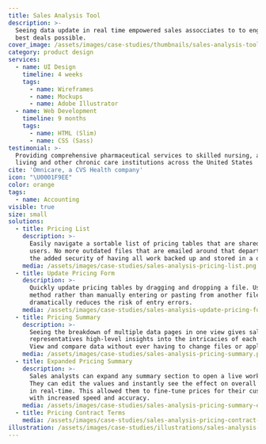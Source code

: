 ```yaml
---
title: Sales Analysis Tool
description: >-
  Seeing data update in real time empowered sales assocciates to to engineer the
  best deals possible.
cover_image: /assets/images/case-studies/thumbnails/sales-analysis-tool-thumbnail.png
category: product design
services:
  - name: UI Design
    timeline: 4 weeks
    tags:
      - name: Wireframes
      - name: Mockups
      - name: Adobe Illustrator
  - name: Web Development
    timeline: 9 months
    tags:
      - name: HTML (Slim)
      - name: CSS (Sass)
testimonial: >-
  Providing comprehensive pharmaceutical services to skilled nursing, assisted
  living and other chronic care institutions across the United States
cite: 'Omnicare, a CVS Health company'
icon: "\U0001F9EE"
color: orange
tags:
  - name: Accounting
visible: true
size: small
solutions:
  - title: Pricing List
    description: >-
      Easily navigate a sortable list of pricing tables that are shared across
      users. No more outdated files that are emailed around that department. And
      the added security of having all work backed up and stored in a database.
    media: /assets/images/case-studies/sales-analysis-pricing-list.png
  - title: Update Pricing Form
    description: >-
      Quickly update pricing tables by dragging and dropping a file. Using this
      method rather than manually entering or pasting from another file
      dramatically reduces the risk of entry errors.
    media: /assets/images/case-studies/sales-analysis-update-pricing-form.png
  - title: Pricing Summary
    description: >-
      Seeing the breakdown of multiple data pages in one view gives sales
      representatives high-level insights into the intricacies of each deal.
      View and compare data without ever having to change files or applications.
    media: /assets/images/case-studies/sales-analysis-pricing-summary.png
  - title: Expanded Pricing Summary
    description: >-
      Sales analysts can expand any summary section to open a live worksheet.
      They can edit the values and instantly see the effect on overall pricing
      in real-time. This allowed them to fine-tune prices for their customers
      with increased speed and accuracy.
    media: /assets/images/case-studies/sales-analysis-pricing-summary-expanded.png
  - title: Pricing Contract Terms
    media: /assets/images/case-studies/sales-analysis-pricing-contract-terms.png
illustration: /assets/images/case-studies/illustrations/sales-analysis-tool-illustration.svg
---
```








